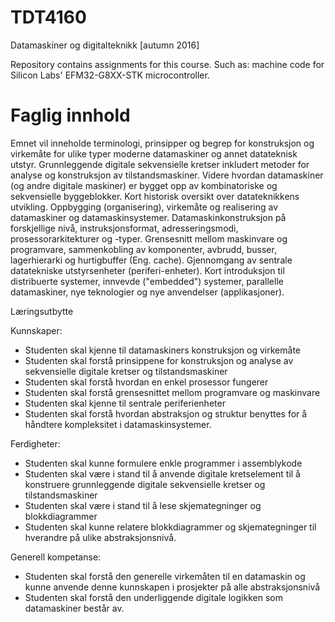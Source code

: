 # TDT4160
Datamaskiner og digitalteknikk [autumn 2016]

Repository contains assignments for this course. Such as: machine code for Silicon Labs' EFM32-G8XX-STK microcontroller.

# Faglig innhold

Emnet vil inneholde terminologi, prinsipper og begrep for konstruksjon og virkemåte for ulike typer moderne datamaskiner og annet datateknisk utstyr. Grunnleggende 
digitale sekvensielle kretser inkludert metoder for analyse og konstruksjon av tilstandsmaskiner. Videre hvordan datamaskiner (og andre digitale maskiner) er bygget 
opp av kombinatoriske og sekvensielle byggeblokker. Kort historisk oversikt over datateknikkens utvikling. Oppbygging (organisering), virkemåte og realisering av 
datamaskiner og datamaskinsystemer. Datamaskinkonstruksjon på forskjellige nivå, instruksjonsformat, adresseringsmodi, prosessorarkitekturer og -typer. Grensesnitt 
mellom maskinvare og programvare, sammenkobling av komponenter, avbrudd, busser, lagerhierarki og hurtigbuffer (Eng. cache). Gjennomgang av sentrale datatekniske 
utstyrsenheter (periferi-enheter). Kort introduksjon til distribuerte systemer, innvevde ("embedded") systemer, parallelle datamaskiner, nye teknologier og nye 
anvendelser (applikasjoner).

Læringsutbytte

Kunnskaper: 
- Studenten skal kjenne til datamaskiners konstruksjon og virkemåte 
- Studenten skal forstå prinsippene for konstruksjon og analyse av sekvensielle digitale kretser og tilstandsmaskiner
- Studenten skal forstå hvordan en enkel prosessor fungerer 
- Studenten skal forstå grensesnittet mellom programvare og maskinvare 
- Studenten skal kjenne til sentrale periferienheter 
- Studenten skal forstå hvordan abstraksjon og struktur benyttes for å håndtere kompleksitet i datamaskinsystemer. 

Ferdigheter: 
- Studenten skal kunne formulere enkle programmer i assemblykode 
- Studenten skal være i stand til å anvende digitale kretselement til å konstruere grunnleggende digitale sekvensielle kretser og tilstandsmaskiner 
- Studenten skal være i stand til å lese skjemategninger og blokkdiagrammer 
- Studenten skal kunne relatere blokkdiagrammer og skjemategninger til hverandre på ulike abstraksjonsnivå. 

Generell kompetanse: 
- Studenten skal forstå den generelle virkemåten til en datamaskin og kunne anvende denne kunnskapen i prosjekter på alle abstraksjonsnivå 
- Studenten skal forstå den underliggende digitale logikken som datamaskiner består av. 
